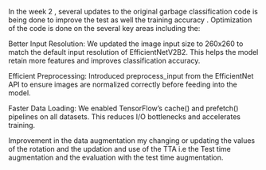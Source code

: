 
In the week 2 , several updates to the original garbage classification code is being done to improve the test as well the training accuracy .
Optimization of the code is done on the several key areas including the:

Better Input Resolution: We updated the image input size to 260x260 to match the default input resolution of EfficientNetV2B2. This helps the model retain more features and improves classification accuracy.

Efficient Preprocessing: Introduced preprocess_input from the EfficientNet API to ensure images are normalized correctly before feeding into the model.

Faster Data Loading: We enabled TensorFlow’s cache() and prefetch() pipelines on all datasets. This reduces I/O bottlenecks and accelerates training.

Improvement in the data augmentation my changing or updating the values of the rotation and the updation and use of the TTA i.e the Test time augmentation and the evaluation with the test time augmentation.
